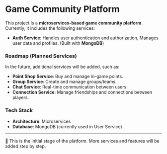 # Game Community Platform

This project is a **microservices-based game community platform**.  
Currently, it includes the following services:

- **Auth Service**: Handles user authentication and authorization, Manages user data and profiles. (Built with **MongoDB**)

### Roadmap (Planned Services)
In the future, additional services will be added, such as:
- **Point Shop Service**: Buy and manage in-game points.
- **Group Service**: Create and manage groups/teams.
- **Chat Service**: Real-time communication between users.
- **Connection Service**: Manage friendships and connections between players.

### Tech Stack
- **Architecture**: Microservices
- **Database**: MongoDB (currently used in User Service)

---

🚀 This is the initial stage of the platform. More services and features will be added step by step.
